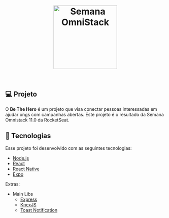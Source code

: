 <h1 align="center">
    <img alt="Semana OmniStack" src=".frontend/src/assets/img/logo.svg" width="200px" />
</h1>

<br>

## 💻 Projeto

O **Be The Hero** é um projeto que visa conectar pessoas interessadas em ajudar ongs com campanhas abertas. Este projeto é o resultado da Semana Omnistack 11.0 da RocketSeat.

## :rocket: Tecnologias

Esse projeto foi desenvolvido com as seguintes tecnologias:

- [Node.js](https://nodejs.org/en/)
- [React](https://reactjs.org)
- [React Native](https://facebook.github.io/react-native/)
- [Expo](https://expo.io/)

Extras:

- Main Libs
  - [Express](https://expressjs.com/pt-br/)
  - [KnexJS](http://knexjs.org/)
  - [Toast Notification](https://github.com/jossmac/react-toast-notifications)
